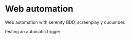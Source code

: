 # Web automation

Web automation with serenity BDD, screenplay y cucumber.

testing an automatic trigger 
